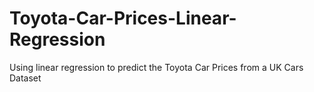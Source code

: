# Toyota-Car-Prices-Linear-Regression
Using linear regression to predict the Toyota Car Prices from a UK Cars Dataset
